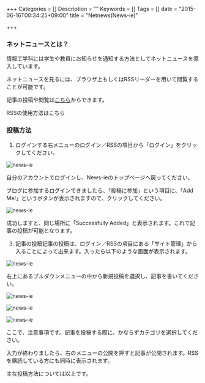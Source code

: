+++
Categories = []
Description = ""
Keywords = []
Tags = []
date = "2015-06-16T00:34:25+09:00"
title = "Netnews(News-ie)"

+++


### ネットニュースとは？

情報工学科には学生や教員にお知らせを通知する方法としてネットニュースを導入しています。

ネットニュースを見るには、ブラウザ上もしくはRSSリーダーを用いて閲覧することが可能です。


記事の投稿や閲覧は[こちら](http://ie.u-ryukyu.ac.jp/news-ie)からできます。

RSSの使用方法はこちら


### 投稿方法

1. ログインする右メニューのログイン／RSSの項目から「ログイン」をクリックしてください。

![news-ie](img/system/news-ie-1.jpg)

自分のアカウントでログインし、News-ieのトップページへ戻ってください。

ブログに参加するログインできましたら、「投稿に参加」という項目に、「Add Me!」というボタンが表示されますので、クリックしてください。

![news-ie](img/system/news-ie-2.jpg)

成功しますと、同じ場所に「Successfully Added」と表示されます。これで記事の投稿が可能となります。

3. 記事の投稿記事の投稿は、ログイン／RSSの項目にある「サイト管理」から入ることによって出来ます。入ったら以下のような画面が表示されます。

![news-ie](img/system/news-ie-3.jpg)

右上にあるプルダウンメニューの中から新規投稿を選択し、記事を書いてください。

![news-ie](img/system/news-ie-4.jpg)

![news-ie](img/system/news-ie-5.jpg)

![news-ie](img/system/news-ie-6.jpg)

ここで、注意事項です。記事を投稿する際に、かならずカテゴリを選択してください。

入力が終わりましたら、右のメニューの公開を押すと記事が公開されます。RSSを購読している方にも同時に表示されます。

主な投稿方法については以上です。
